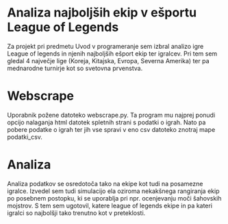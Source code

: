 # Analiza najboljših ekip v ešportu League of Legends
Za projekt pri predmetu Uvod v programeranje sem izbral analizo igre League of legends in njenih najboljših ešport ekip ter igralcev.
Pri tem sem gledal 4 največje lige (Koreja, Kitajska, Evropa, Severna Amerika) ter pa mednarodne turnirje kot so svetovna prvenstva.
# Webscrape
Uporabnik požene datoteko webscrape.py. Ta program mu najprej ponudi opcijo nalaganja html datotek spletnih strani s podatki o igrah. Nato pa pobere podatke o igrah ter jih vse spravi v eno csv datoteko znotraj mape podatki_csv. 
# Analiza
Analiza podatkov se osredotoča tako na ekipe kot tudi na posamezne igralce. Izvedel sem tudi simulacijo ela oziroma nekakšnega rangiranja ekip po posebnem postopku, ki se uporablja pri npr. ocenjevanju moči šahovskih mojstrov. S tem sem ugotovil, katere league of legends ekipe in pa kateri igralci so najbolšji tako trenutno kot v preteklosti.
